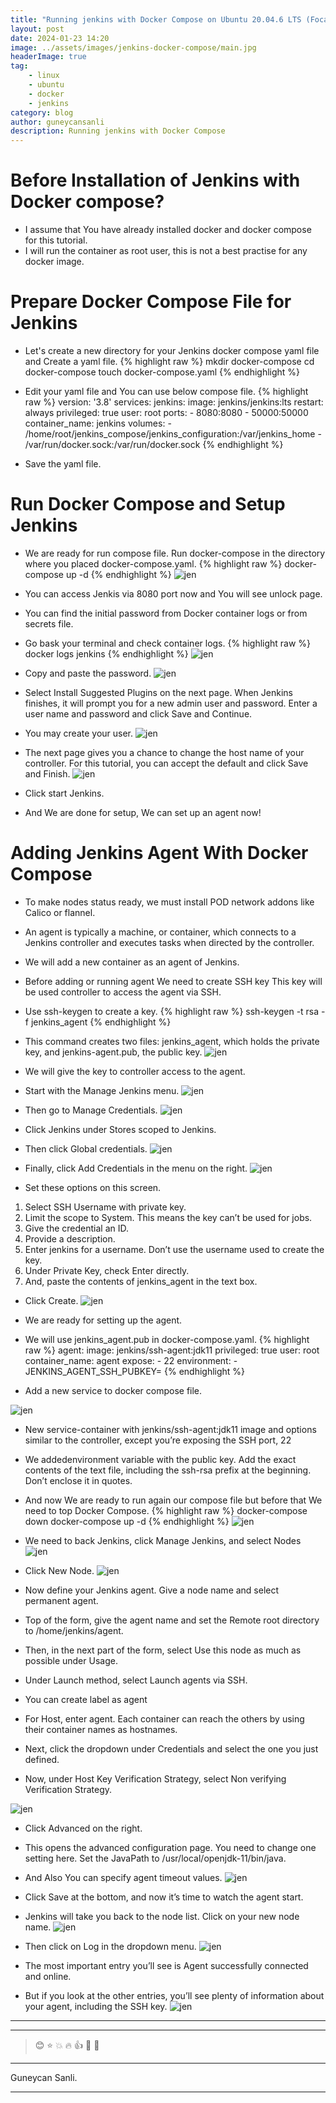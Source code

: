 ```yaml
---
title: "Running jenkins with Docker Compose on Ubuntu 20.04.6 LTS (Focal Fossa)"
layout: post
date: 2024-01-23 14:20
image: ../assets/images/jenkins-docker-compose/main.jpg
headerImage: true
tag:
    - linux
    - ubuntu
    - docker
    - jenkins
category: blog
author: guneycansanli
description: Running jenkins with Docker Compose
---
```


# Before Installation of Jenkins with Docker compose?

- I assume that You have already installed docker and docker compose for this tutorial.
- I will run the container as root user, this is not a best practise for any docker image. 

# Prepare Docker Compose File for Jenkins

- Let's create a new directory for your Jenkins docker compose yaml file and Create a yaml file.
{% highlight raw %}
mkdir docker-compose
cd docker-compose
touch docker-compose.yaml
{% endhighlight %}

- Edit your yaml file and You can use below compose file.
{% highlight raw %}
version: '3.8'
services:
  jenkins:
    image: jenkins/jenkins:lts
    restart: always
    privileged: true
    user: root
    ports:
      - 8080:8080
      - 50000:50000
    container_name: jenkins
    volumes:
      - /home/root/jenkins_compose/jenkins_configuration:/var/jenkins_home
      - /var/run/docker.sock:/var/run/docker.sock
{% endhighlight %}

- Save the yaml file.

# Run Docker Compose and Setup Jenkins

- We are ready for run compose file. Run docker-compose in the directory where you placed docker-compose.yaml.
{% highlight raw %}
docker-compose up -d
{% endhighlight %}
![jen][1]

- You can access Jenkis via 8080 port now and You will see unlock page.
- You can find the initial password from Docker container logs or from secrets file.
- Go bask your terminal and check container logs.
{% highlight raw %}
docker logs jenkins
{% endhighlight %}
![jen][2]

- Copy and paste the password.
![jen][3]

- Select Install Suggested Plugins on the next page. When Jenkins finishes, it will prompt you for a new admin user and password. Enter a user name and password and click Save and Continue.

- You may create your user.
![jen][4]

- The next page gives you a chance to change the host name of your controller. For this tutorial, you can accept the default and click Save and Finish.
![jen][5]


- Click start Jenkins. 
- And We are done for setup, We can set up an agent now!


# Adding Jenkins Agent With Docker Compose

- To make nodes status ready, we must install POD network addons like Calico or flannel.
- An agent is typically a machine, or container, which connects to a Jenkins controller and executes tasks when directed by the controller.
- We will add a new container as an agent of Jenkins.
- Before adding or running agent We need to create SSH key This key will be used controller to access the agent via SSH.
- Use ssh-keygen to create a key.
{% highlight raw %}
ssh-keygen -t rsa -f jenkins_agent
{% endhighlight %}

- This command creates two files: jenkins_agent, which holds the private key, and jenkins-agent.pub, the public key.
![jen][6]

- We will give the key to controller access to the agent.
- Start with the Manage Jenkins menu.
![jen][8]

- Then go to Manage Credentials.
![jen][9]

- Click Jenkins under Stores scoped to Jenkins.
- Then click Global credentials.
![jen][10]

- Finally, click Add Credentials in the menu on the right.
![jen][11]

- Set these options on this screen.
1. Select SSH Username with private key.
2. Limit the scope to System. This means the key can’t be used for jobs.
3. Give the credential an ID.
4. Provide a description.
5. Enter jenkins for a username. Don’t use the username used to create the key.
6. Under Private Key,  check Enter directly.
7. And, paste the contents of jenkins_agent in the text box.

- Click Create.
![jen][12]

- We are ready for setting up the agent.
- We will use jenkins_agent.pub in docker-compose.yaml.
{% highlight raw %}
  agent:
    image: jenkins/ssh-agent:jdk11
    privileged: true
    user: root
    container_name: agent
    expose:
      - 22
    environment:
      - JENKINS_AGENT_SSH_PUBKEY=<YOUR-SSH-KEY>
{% endhighlight %}
- Add a new service to docker compose file.


![jen][13]
- New service-container with jenkins/ssh-agent:jdk11 image and options similar to the controller, except you’re exposing the SSH port, 22
- We addedenvironment variable with the public key. Add the exact contents of the text file, including the ssh-rsa prefix at the beginning. Don’t enclose it in quotes.


- And now We are ready to run again our compose file but before that We need to top Docker Compose.
{% highlight raw %}
docker-compose down
docker-compose up -d
{% endhighlight %}
![jen][14]

- We need to back Jenkins, click Manage Jenkins, and select Nodes
![jen][15]

- Click New Node.
![jen][16]

- Now define your Jenkins agent. Give a node name and select permanent agent.

- Top of the form, give the agent name and set the Remote root directory to /home/jenkins/agent.
- Then, in the next part of the form, select Use this node as much as possible under Usage.
- Under Launch method, select Launch agents via SSH.
- You can create label as agent
- For Host, enter agent. Each container can reach the others by using their container names as hostnames.
- Next, click the dropdown under Credentials and select the one you just defined.
- Now, under Host Key Verification Strategy, select Non verifying Verification Strategy.

![jen][17]
- Click Advanced on the right.
- This opens the advanced configuration page. You need to change one setting here. Set the JavaPath to /usr/local/openjdk-11/bin/java.
- And Also You can specify agent timeout values.
![jen][18]

- Click Save at the bottom, and now it’s time to watch the agent start.
- Jenkins will take you back to the node list. Click on your new node name.
![jen][19]

- Then click on Log in the dropdown menu.
![jen][20]


- The most important entry you’ll see is Agent successfully connected and online.
- But if you look at the other entries, you’ll see plenty of information about your agent, including the SSH key. 
![jen][21]



---
---

> :blush: :star: :boom: :fire: :+1: :eyes: :metal:

---

Guneycan Sanli.

---

[1]: ../assets/images/jenkins-docker-compose/jenkins1.jpg
[2]: ../assets/images/jenkins-docker-compose/jenkins2.jpg
[3]: ../assets/images/jenkins-docker-compose/jenkins3.jpg
[4]: ../assets/images/jenkins-docker-compose/jenkins4.jpg
[5]: ../assets/images/jenkins-docker-compose/jen5.jpg
[6]: ../assets/images/jenkins-docker-compose/jen6.jpg
[7]: ../assets/images/k8s/k8s-1-3.jpg
[8]: ../assets/images/jenkins-docker-compose/jen8.jpg
[9]: ../assets/images/jenkins-docker-compose/jen9.jpg
[10]: ../assets/images/jenkins-docker-compose/jen10.jpg
[11]: ../assets/images/jenkins-docker-compose/jen11.jpg
[12]: ../assets/images/jenkins-docker-compose/jen12.jpg
[13]: ../assets/images/jenkins-docker-compose/jen13.jpg
[14]: ../assets/images/jenkins-docker-compose/jen14.jpg
[15]: ../assets/images/jenkins-docker-compose/jen15.jpg
[16]: ../assets/images/jenkins-docker-compose/jen16.jpg
[17]: ../assets/images/jenkins-docker-compose/jen17.jpg
[18]: ../assets/images/jenkins-docker-compose/java18.jpg
[19]: ../assets/images/jenkins-docker-compose/jen19.jpg
[20]: ../assets/images/jenkins-docker-compose/jen20.jpg
[21]: ../assets/images/jenkins-docker-compose/jen21.jpg
